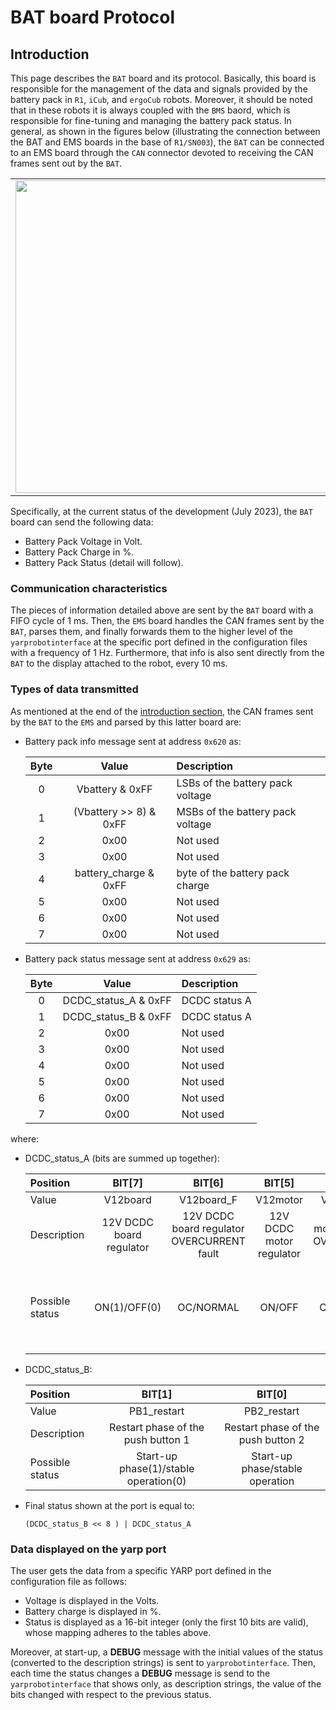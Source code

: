 # BAT board Protocol

## Introduction
This page describes the `BAT` board and its protocol. Basically, this board is responsible for the management of the data and signals provided by the battery pack in `R1`, `iCub`, and `ergoCub` robots. Moreover, it should be noted that in these robots it is always coupled with the `BMS` baord, which is responsible for fine-tuning and managing the battery pack status.
In general, as shown in the figures below (illustrating the connection between the BAT and EMS boards in the base of `R1/SN003`), the `BAT` can be connected to an EMS board through the `CAN` connector devoted to receiving the CAN frames sent out by the `BAT`.

<center>
<table><tr>
<td><img width="500" height="500" src="../assets/bat-2-ems-R1-connection-01.png"/></td>
<td><img width="500" height="500" src="../assets/bat-2-ems-R1-connection-02.png"/></td>
</tr></table>
</center>

Specifically, at the current status of the development (July 2023), the `BAT` board can send the following data:

- Battery Pack Voltage in Volt.
- Battery Pack Charge in $\%$.
- Battery Pack Status (detail will follow).


### Communication characteristics

The pieces of information detailed above are sent by the `BAT` board with a FIFO cycle of 1 ms. Then, the `EMS` board handles the CAN frames sent by the `BAT`, parses them, and finally forwards them to the higher level of the `yarprobotinterface` at the specific port defined in the configuration files with a frequency of 1 Hz.
Furthermore, that info is also sent directly from the `BAT` to the display attached to the robot, every 10 ms.

### Types of data transmitted

As mentioned at the end of the [introduction section](#introduction), the CAN frames sent by the `BAT` to the `EMS` and parsed by this latter board are:

- Battery pack info message sent at address `0x620` as:

    | Byte | Value | Description | 
    |:---:|:---:|:---|
    | 0 | Vbattery & 0xFF        | LSBs of the battery pack voltage |
    | 1 | (Vbattery >> 8) & 0xFF | MSBs of the battery pack voltage |
    | 2 | 0x00                   | Not used   |
    | 3 | 0x00                   | Not used   |
    | 4 | battery_charge & 0xFF  | byte of the battery pack charge |
    | 5 | 0x00                   | Not used |
    | 6 | 0x00                   | Not used |
    | 7 | 0x00                   | Not used |
    
- Battery pack status message sent at address `0x629` as:

    | Byte | Value | Description | 
    |:---:|:---:|:---|
    | 0 | DCDC_status_A & 0xFF | DCDC status A |
    | 1 | DCDC_status_B & 0xFF | DCDC status A |
    | 2 | 0x00                 | Not used   |
    | 3 | 0x00                 | Not used   |
    | 4 | 0x00                 | Not used   |
    | 5 | 0x00                 | Not used   |
    | 6 | 0x00                 | Not used   |
    | 7 | 0x00                 | Not used   |

where:

- DCDC_status_A (bits are summed up together):

    Position | BIT[7] | BIT[6] | BIT[5] | BIT[4] | BIT[3] | BIT[2] | BIT[1] | BIT[0] |
    |:---|:---:|:---:|:---:|:---:|:---:|:---:|:---:|:---:|
    Value | V12board | V12board_F | V12motor | V12motor_F | HSM | HSM_PG | HSM_F | HSM_broken |
    Description | 12V DCDC board regulator | 12V DCDC board regulator OVERCURRENT fault | 12V DCDC motor regulator | 12V DCDC motor regulator OVERCURRENT fault | Hot Swap Manager | Hot Swap Manager POWER GOOD | Hot Swap Manager OVERCURRENT/OVERVOLTAGE fault | Hot Swap Manager MOSFETs damaged |
    Possible status | ON(1)/OFF(0) | OC/NORMAL | ON/OFF | OC/NORMAL| ON/OFF | HSM output voltage stable after transient/HSM output voltage not guaranteed | OC-OV/NORMAL | HSM MOSFETs probably burned/NORMAL |

- DCDC_status_B:

    Position | BIT[1] | BIT[0] |
    |:---|:---:|:---:|
    Value | PB1_restart | PB2_restart |
    Description | Restart phase of the push button 1 | Restart phase of the push button 2 |
    Possible status | Start-up phase(1)/stable operation(0) | Start-up phase/stable operation |

- Final status shown at the port is equal to: 

    `(DCDC_status_B << 8 ) | DCDC_status_A`


### Data displayed on the yarp port

The user gets the data from a specific YARP port defined in the configuration file as follows:

- Voltage is displayed in the Volts.
- Battery charge is displayed in $\%$.
- Status is displayed as a 16-bit integer (only the first 10 bits are valid), whose mapping adheres to the tables above.

Moreover, at start-up, a **DEBUG** message with the initial values of the status (converted to the description strings) is sent to `yarprobotinterface`. 
Then, each time the status changes a **DEBUG** message is send to the `yarprobotinterface` that shows only, as description strings, the value of the bits changed with respect to the previous status.
